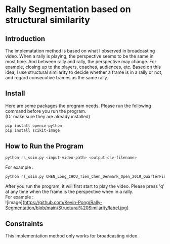 # Rally Segmentation based on structural similarity

## Introduction
The implematation method is based on what I observed in broadcasting video. When a rally is playing, the perspective seems to be the same in most time. And between rally and rally, the perspective may change. For example, closing up to the players, coaches, audiences, etc. Based on this idea, I use structural similarity to decide whether a frame is in a rally or not, and regard consecutive frames as the same rally.    
 
## Install
Here are some packages the program needs. Please run the following command before you run the program.<br>
(Or make sure they are already installed)
```sh
pip install opencv-python
pip install scikit-image
```

## How to Run the Program
```sh
python rs_ssim.py <input-video-path> <output-csv-filename>
```
For example :
```sh
python rs_ssim.py CHEN_Long_CHOU_Tien_Chen_Denmark_Open_2019_QuarterFinal.mp4 output.csv
```
After you run the program, it wiil first start to play the video. Please press 'q' at any time when the frame is the perspective when in a rally. <br>
For example : <br>
![image]{https://github.com/Kevin-Pong/Rally-Segmentation/blob/main/Structural%20Similarity/label.jpg}

## Constraints
This implementation method only works for broadcasting video.
